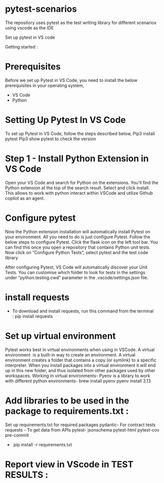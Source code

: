 # pytest-scenarios
The repository uses pytest as the test writing library for different scenarios using vscode as the IDE

Set up pytest in VS code

Getting started :

# Prerequisites
Before we set up Pytest in VS Code, you need to install the below prerequisites in your operating system,
* VS Code 
* Python

# Setting Up Pytest In VS Code
To set up Pytest in VS Code, follow the steps described below,
Pip3 install pytest
Pip3 show pytest to check the version

# Step 1 - Install Python Extension in VS Code
Open your VS Code and search for Python on the extensions. You’ll find the Python extension at the top of the search result. Select and click install.
This allows to work with python interact within VSCode and utilize Github copilot as an agent.

# Configure pytest
Now the Python extension installation will automatically install Pytest on your environment. All you need to do is just configure Pytest. Follow the below steps to configure Pytest.
Click the flask icon on the left tool bar. You can find this once you open a repository that contains Python unit tests.
Now click on “Configure Python Tests”, select pytest and the test code library

After configuring Pytest, VS Code will automatically discover your Unit Tests. You can customise which folder to look for tests in the settings under "python.testing.cwd" parameter in the .vscode/settings.json file.
# install requests
* To download and install requests, run this command from the terminal : pip install requests
  
# Set up virtual environment
Pytest works best in virtual environments when using in VSCode. A virtual environment  is a built-in way to create an environment. A virtual environment creates a folder that contains a copy (or symlink) to a specific interpreter. When you install packages into a virtual environment it will end up in this new folder, and thus isolated from other packages used by other workspaces.
Working in virtual environments-
Pyenv is a library to work with different python environments-
	brew install pyenv
	pyenv install 3.13

# Add libraries to be used in the package to requirements.txt :
Set up requirements.txt for required packages
	pydantic- For  contract tests
	requests - To get data from APIs
	pytest- 
	jsonschema
	pytest-html
	pytest-cov
	pre-commit

*  pip install -r requirements.txt

# Report view in VScode in TEST RESULTS :


